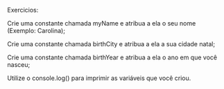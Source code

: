 Exercicios:

Crie uma constante chamada myName e atribua a ela o seu nome (Exemplo: Carolina);

Crie uma constante chamada birthCity e atribua a ela a sua cidade natal;

Crie uma constante chamada birthYear e atribua a ela o ano em que você nasceu;

Utilize o console.log() para imprimir as variáveis que você criou.